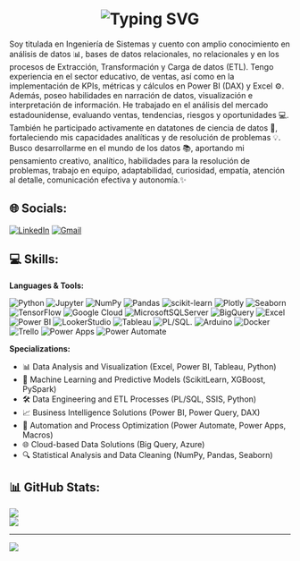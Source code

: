 <!-- Header -->
<div align="center">
    <h1>
      <strong>
          <img src="https://readme-typing-svg.herokuapp.com?font=Fira+Code&weight=900&size=25&pause=1000&color=3F8114&vCenter=true&width=625&height=55&lines=Hola%2C+Soy+Elizabeth%2C+Analista+de+Datos+jr+e+Ingeniera+de+datos+jr." alt="Typing SVG" />
      </strong>
    </h1>
</div>

Soy titulada en Ingeniería de Sistemas y cuento con amplio conocimiento en análisis de datos 📊, bases de datos relacionales, no relacionales y en los procesos de Extracción, Transformación y Carga de datos (ETL). Tengo experiencia en el sector educativo, de ventas, así como en la implementación de KPIs, métricas y cálculos en Power BI (DAX) y Excel ⚙️. Además, poseo habilidades en narración de datos, visualización e interpretación de información. He trabajado en el análisis del mercado estadounidense, evaluando ventas, tendencias, riesgos y oportunidades 💻. También he participado activamente en datatones de ciencia de datos 🚀, fortaleciendo mis capacidades analíticas y de resolución de problemas 💡. Busco desarrollarme en el mundo de los datos 📚, aportando mi pensamiento creativo, analítico, habilidades para la resolución de problemas, trabajo en equipo, adaptabilidad, curiosidad, empatía, atención al detalle, comunicación efectiva y autonomía.✨

## 🌐 Socials:
[![LinkedIn](https://img.shields.io/badge/LinkedIn-%230077B5.svg?style=for-the-badge&logo=linkedin&logoColor=white)](https://linkedin.com/in/adrianvelad)
[![Gmail](https://img.shields.io/badge/Gmail-%23D14836.svg?style=for-the-badge&logo=gmail&logoColor=white)](mailto:adrianvelad@gmail.com)

## 💻 Skills:
**Languages & Tools:**


![Python](https://img.shields.io/badge/python-3670A0?style=for-the-badge&logo=python&logoColor=ffdd54) ![Jupyter](https://img.shields.io/badge/Jupyter-F37626?style=for-the-badge&logo=jupyter&logoColor=white) ![NumPy](https://img.shields.io/badge/numpy-%23013243.svg?style=for-the-badge&logo=numpy&logoColor=white) ![Pandas](https://img.shields.io/badge/pandas-%23150458.svg?style=for-the-badge&logo=pandas&logoColor=white) ![scikit-learn](https://img.shields.io/badge/scikit--learn-%23F7931E.svg?style=for-the-badge&logo=scikit-learn&logoColor=white)  ![Plotly](https://img.shields.io/badge/Plotly-%233F4F75.svg?style=for-the-badge&logo=plotly&logoColor=white) ![Seaborn](https://img.shields.io/badge/Seaborn-3776AB?style=for-the-badge&logo=python&logoColor=white) ![TensorFlow](https://img.shields.io/badge/TensorFlow-%23FF6F00.svg?style=for-the-badge&logo=TensorFlow&logoColor=white)  ![Google Cloud](https://img.shields.io/badge/Google%20Cloud-%234285F4.svg?style=for-the-badge&logo=google-cloud&logoColor=white) ![MicrosoftSQLServer](https://img.shields.io/badge/Microsoft%20SQL%20Sever-CC2927?style=for-the-badge&logo=microsoft%20sql%20server&logoColor=white) ![BigQuery](https://img.shields.io/badge/BigQuery-4285F4?style=for-the-badge&logo=google-cloud&logoColor=white) ![Excel](https://img.shields.io/badge/Excel-217346?style=for-the-badge&logo=Microsoft-Excel&logoColor=white) ![Power BI](https://img.shields.io/badge/Power_BI-%23F2C811.svg?style=for-the-badge&logo=Power%20BI&logoColor=white) ![LookerStudio](https://img.shields.io/badge/Looker_Studio-4285F4?style=for-the-badge&logo=looker-studio&logoColor=white)  ![Tableau](https://img.shields.io/badge/Tableau-E97627?style=for-the-badge&logo=Tableau&logoColor=white) ![PL/SQL](https://img.shields.io/badge/PL%2FSQL-3670A0?style=for-the-badge&logo=oracle&logoColor=ffdd54). ![Arduino](https://img.shields.io/badge/-Arduino-00979D?style=for-the-badge&logo=Arduino&logoColor=white) ![Docker](https://img.shields.io/badge/-Docker-2496ED?style=for-the-badge&logo=Docker&logoColor=white) ![Trello](https://img.shields.io/badge/-Trello-0079BF?style=for-the-badge&logo=Trello&logoColor=white) ![Power Apps](https://img.shields.io/badge/Power_Apps-%236B0BDE.svg?style=for-the-badge&logo=Power%20Apps&logoColor=white) ![Power Automate](https://img.shields.io/badge/Power_Automate-%230078D4.svg?style=for-the-badge&logo=Power%20Automate&logoColor=white)

**Specializations:**
- 📊 Data Analysis and Visualization (Excel, Power BI, Tableau, Python)
- 🤖 Machine Learning and Predictive Models (ScikitLearn, XGBoost, PySpark)
- 🛠 Data Engineering and ETL Processes (PL/SQL, SSIS, Python)
- 📈 Business Intelligence Solutions (Power BI, Power Query, DAX)
- 🔄 Automation and Process Optimization (Power Automate, Power Apps, Macros)
- 🌐 Cloud-based Data Solutions (Big Query, Azure)
- 🔍 Statistical Analysis and Data Cleaning (NumPy, Pandas, Seaborn)

## 📊 GitHub Stats:
![](https://github-readme-stats.vercel.app/api?username=avelad31&theme=synthwave&hide_border=false&include_all_commits=true&count_private=true)<br/>
![](https://github-readme-stats.vercel.app/api/top-langs/?username=avelad31&theme=synthwave&hide_border=false&include_all_commits=true&count_private=true&layout=compact)


---
[![](https://visitcount.itsvg.in/api?id=avelad31&icon=0&color=0)](https://visitcount.itsvg.in)

<!-- Proudly created with GPRM ( https://gprm.itsvg.in ) -->
